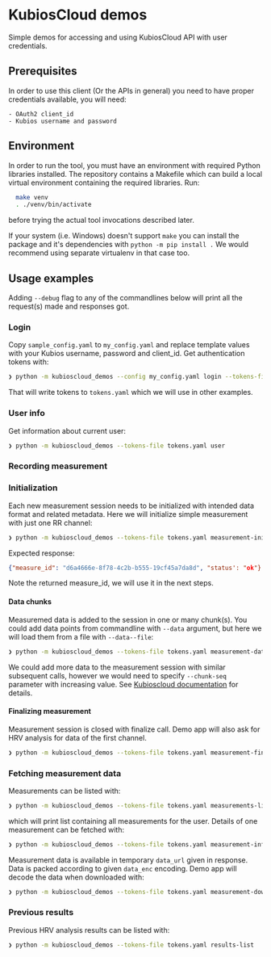 # KubiosCloud demos

Simple demos for accessing and using KubiosCloud API with user credentials.

## Prerequisites
In order to use this client (Or the APIs in general) you need to have proper
credentials available, you will need:

    - OAuth2 client_id
    - Kubios username and password

## Environment

In order to run the tool, you must have an environment with required Python
libraries installed. The repository contains a Makefile which can build a local
virtual environment containing the required libraries. Run:

```bash
  make venv
  . ./venv/bin/activate
```

before trying the actual tool invocations described later.

If your system (i.e. Windows) doesn't support ``make`` you can install the package and it's dependencies with ``python -m pip install .`` We would recommend using separate virtualenv in that case too.

## Usage examples

Adding ``--debug`` flag to any of the commandlines below will print all the request(s) made and responses got.
### Login

Copy ``sample_config.yaml`` to ``my_config.yaml`` and replace template values with your Kubios username, password and client_id. Get authentication tokens with:

```bash
❯ python -m kubioscloud_demos --config my_config.yaml login --tokens-file tokens.yaml
```

That will write tokens to ``tokens.yaml`` which we will use in other examples. 

### User info

Get information about current user:

```bash
❯ python -m kubioscloud_demos --tokens-file tokens.yaml user 
```

### Recording measurement

### Initialization

Each new measurement session needs to be initialized with intended data format and related metadata. Here we will initialize simple measurement with just one RR channel:

```bash
❯ python -m kubioscloud_demos --tokens-file tokens.yaml measurement-init --channel '{"data_enc": [["value", "H"]], "description": "My measurement", "label": "RR", "type": "RRI"}'
```
Expected response:
```json
{"measure_id": "d6a4666e-8f78-4c2b-b555-19cf45a7da8d", "status': "ok"}
```
Note the returned measure_id, we will use it in the next steps.

#### Data chunks

Measuremed data is added to the session in one or many chunk(s). You could add data points from commandline with ``--data`` argument, but here we will load them from a file with ``--data--file``:

 ```bash
❯ python -m kubioscloud_demos --tokens-file tokens.yaml measurement-data --measurement-id d6a4666e-8f78-4c2b-b555-19cf45a7da8d --data-file rr_sample_1.txt
```
We could add more data to the measurement session with similar subsequent calls, however we would need to specify ``--chunk-seq`` parameter with increasing value. See [Kubioscloud documentation](https://analysis.kubioscloud.com/v1/portal/documentation/apis.html#submit-measurement-data) for details.

#### Finalizing measurement

Measurement session is closed with finalize call. Demo app will also ask for HRV analysis for data of the first channel.

```bash
❯ python -m kubioscloud_demos --tokens-file tokens.yaml measurement-final --measurement-id d6a4666e-8f78-4c2b-b555-19cf45a7da8d
```

### Fetching measurement data

Measurements can be listed with:

```bash
❯ python -m kubioscloud_demos --tokens-file tokens.yaml measurements-list
```

which will print list containing all measurements for the user. Details of one measurement can be fetched with:

```bash
❯ python -m kubioscloud_demos --tokens-file tokens.yaml measurement-info d6a4666e-8f78-4c2b-b555-19cf45a7da8d
```

Measurement data is available in temporary ``data_url`` given in response. Data is packed according to given ``data_enc`` encoding. Demo app will decode the data when downloaded with:

```bash
❯ python -m kubioscloud_demos --tokens-file tokens.yaml measurement-download d6a4666e-8f78-4c2b-b555-19cf45a7da8d
```

### Previous results

Previous HRV analysis results can be listed with:

```bash
❯ python -m kubioscloud_demos --tokens-file tokens.yaml results-list
```
